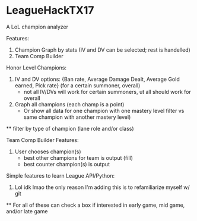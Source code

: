 # LeagueHackTX17

A LoL champion analyzer

Features:
 1. Champion Graph by stats (IV and DV can be selected; rest is handelled)
 2. Team Comp Builder

Honor Level Champions:
 1. IV and DV options: {Ban rate, Average Damage Dealt, Average Gold earned, Pick rate} (for a certain summoner, overall)
    - not all IV/DVs will work for certain summoners, ut all should work for overall
 2. Graph all champions (each champ is a point)
    - Or show all data for one champion with one mastery level filter vs same champion with another mastery level)
 
 ** filter by type of champion (lane role and/or class)

Team Comp Builder Features:
 1. User chooses champion(s) 
    - best other champions for team is output (fill)
    - best counter champion(s) is output

Simple features to learn League API/Python:
 1. Lol idk lmao the only reason I'm adding this is to refamiliarize myself w/ git  


    
 ** For all of these can check a box if interested in early game, mid game, and/or late game
